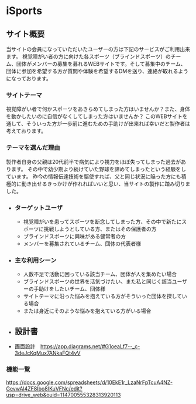 # iSports

## サイト概要
当サイトの会員になっていただいたユーザーの方は下記のサービスがご利用出来ます。
視覚障がい者の方に向けた各スポーツ（ブラインドスポーツ）のチーム、団体がメンバーの募集を募れるWEBサイトです。そして募集中のチーム、団体に参加を希望する方が質問や体験を希望するDMを送り、連絡が取れるようになっております。

### サイトテーマ
視覚障がい者で何かスポーツをあきらめてしまった方はいませんか？また、身体を動かしたいのに自信がなくしてしまった方はいませんか？
このWEBサイトを通して、そういった方が一歩前に進むための手助けが出来れば幸いだと製作者は考えております。

### テーマを選んだ理由
製作者自身の父親は20代前半で病気により視力をほぼ失ってしまった過去があります。
その中で幼少期より続けていた野球を諦めてしまったという経験をしています。
昨今の情報伝達技術を駆使すれば、父と同じ状況に陥った方にも積極的に動き出せるきっかけが作れればいいと思い、当サイトの製作に踏み切りました。

- ### ターゲットユーザ
    - 視覚障がいを患ってスポーツを断念してしまった方、その中で新たにスポーツに挑戦しようとしている方、またはその保護者の方
    - ブラインドスポーツに興味がある健常者の方
    - メンバーを募集されているチーム、団体の代表者様

- ### 主な利用シーン
    - 人数不足で活動に困っている該当チーム、団体が人を集めたい場合
    - ブラインドスポーツの世界を活気づけたい、また私と同じく該当ユーザーの手助けをしたいチーム、団体様
    - サイトテーマに沿った悩みを抱えている方がそういった団体を探している場合
    - または身近にそのような悩みを抱えている方がいる場合

- ## 設計書
 - 画面設計　https://app.diagrams.net/#G1oeaLf7--_c-3deJcKqMux7ANkaFQt4vV



### 機能一覧
https://docs.google.com/spreadsheets/d/10EkE1r_LzaNrFpTcuA4NZ-GevwAl4ZF8Ibo8IKuVFNc/edit?usp=drive_web&ouid=114700555328313920113
